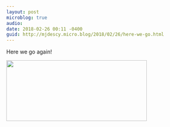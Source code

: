 ```yaml
---
layout: post
microblog: true
audio: 
date: 2018-02-26 00:11 -0400
guid: http://mjdescy.micro.blog/2018/02/26/here-we-go.html
---
```

Here we go again!

<img src="http://mjdescy.micro.blog/uploads/2018/e50732b571.jpg" width="370" height="160" />
